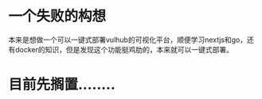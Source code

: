 # 一个失败的构想

本来是想做一个可以一键式部署vulhub的可视化平台，顺便学习nextjs和go，还有docker的知识，但是发现这个功能挺鸡肋的，本来就可以一键式部署。



# 目前先搁置........

